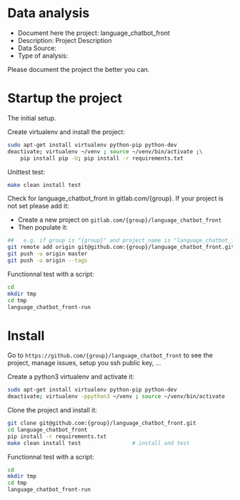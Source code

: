 # Data analysis
- Document here the project: language_chatbot_front
- Description: Project Description
- Data Source:
- Type of analysis:

Please document the project the better you can.

# Startup the project

The initial setup.

Create virtualenv and install the project:
```bash
sudo apt-get install virtualenv python-pip python-dev
deactivate; virtualenv ~/venv ; source ~/venv/bin/activate ;\
    pip install pip -U; pip install -r requirements.txt
```

Unittest test:
```bash
make clean install test
```

Check for language_chatbot_front in gitlab.com/{group}.
If your project is not set please add it:

- Create a new project on `gitlab.com/{group}/language_chatbot_front`
- Then populate it:

```bash
##   e.g. if group is "{group}" and project_name is "language_chatbot_front"
git remote add origin git@github.com:{group}/language_chatbot_front.git
git push -u origin master
git push -u origin --tags
```

Functionnal test with a script:

```bash
cd
mkdir tmp
cd tmp
language_chatbot_front-run
```

# Install

Go to `https://github.com/{group}/language_chatbot_front` to see the project, manage issues,
setup you ssh public key, ...

Create a python3 virtualenv and activate it:

```bash
sudo apt-get install virtualenv python-pip python-dev
deactivate; virtualenv -ppython3 ~/venv ; source ~/venv/bin/activate
```

Clone the project and install it:

```bash
git clone git@github.com:{group}/language_chatbot_front.git
cd language_chatbot_front
pip install -r requirements.txt
make clean install test                # install and test
```
Functionnal test with a script:

```bash
cd
mkdir tmp
cd tmp
language_chatbot_front-run
```
